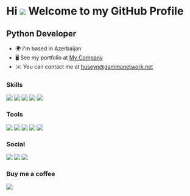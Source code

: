 Hi ![](https://user-images.githubusercontent.com/18350557/176309783-0785949b-9127-417c-8b55-ab5a4333674e.gif) Welcome to my GitHub Profile
=================================================================================================================================================

Python Developer
----------------

* 🌍  I'm based in Azerbaijan
* 🖥️  See my portfolio at [My Company](http://gammanetwork.net/eng/developers)
* ✉️  You can contact me at [huseyn@gammanetwork.net](mailto:huseyn@gammanetwork.net)

### Skills
<img src="https://ziadoua.github.io/m3-Markdown-Badges/badges/Python/python3.svg"> <img src="https://ziadoua.github.io/m3-Markdown-Badges/badges/PostgreSQL/postgresql1.svg"> <img src="https://ziadoua.github.io/m3-Markdown-Badges/badges/SQLite/sqlite1.svg"> <img src="https://ziadoua.github.io/m3-Markdown-Badges/badges/HTML/html1.svg"> <img src="https://ziadoua.github.io/m3-Markdown-Badges/badges/CSS/css1.svg"> 

### Tools 
<img src="https://ziadoua.github.io/m3-Markdown-Badges/badges/VisualStudioCode/visualstudiocode1.svg"> <img src="https://ziadoua.github.io/m3-Markdown-Badges/badges/AfterEffects/aftereffects1.svg"> <img src="https://ziadoua.github.io/m3-Markdown-Badges/badges/Photoshop/photoshop1.svg"> <img src="https://ziadoua.github.io/m3-Markdown-Badges/badges/Premiere/premiere1.svg"> <img src="https://ziadoua.github.io/m3-Markdown-Badges/badges/VisualStudio/visualstudio1.svg">

### Social

<img src="https://ziadoua.github.io/m3-Markdown-Badges/badges/Discord/discord1.svg"> <img src="https://ziadoua.github.io/m3-Markdown-Badges/badges/Instagram/instagram1.svg"> <img src="https://ziadoua.github.io/m3-Markdown-Badges/badges/Spotify/spotify3.svg">




### Buy me a coffee
<img src="https://ziadoua.github.io/m3-Markdown-Badges/badges/BuyMeACoffee/buymeacoffee1.svg">
